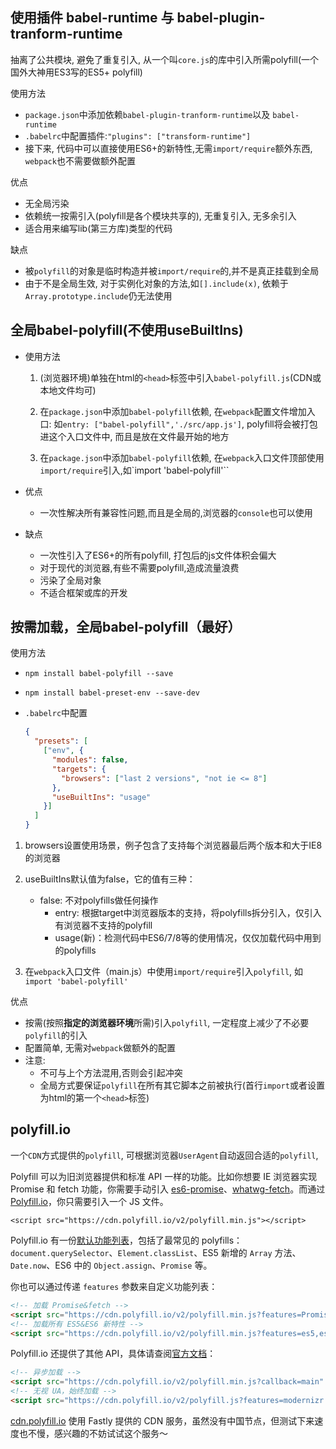 ## 使用插件 babel-runtime 与 babel-plugin-tranform-runtime

抽离了公共模块, 避免了重复引入, 从一个叫`core.js`的库中引入所需polyfill(一个国外大神用ES3写的ES5+ polyfill)

使用方法 

-  `package.json`中添加依赖`babel-plugin-tranform-runtime`以及 `babel-runtime` 
-  `.babelrc`中配置插件:`"plugins": ["transform-runtime"]` 
- 接下来, 代码中可以直接使用ES6+的新特性,无需`import/require`额外东西, `webpack`也不需要做额外配置

优点 

- 无全局污染
- 依赖统一按需引入(polyfill是各个模块共享的), 无重复引入, 无多余引入
- 适合用来编写lib(第三方库)类型的代码

缺点 

- 被`polyfill`的对象是临时构造并被`import/require`的,并不是真正挂载到全局
- 由于不是全局生效, 对于实例化对象的方法,如`[].include(x)`, 依赖于`Array.prototype.include`仍无法使用

## 全局babel-polyfill(不使用useBuiltIns)

- 使用方法 

  1.  (浏览器环境)单独在html的`<head>`标签中引入`babel-polyfill.js`(CDN或本地文件均可)

  2. 在`package.json`中添加`babel-polyfill`依赖, 在`webpack`配置文件增加入口: 如`entry: ["babel-polyfill",'./src/app.js']`, polyfill将会被打包进这个入口文件中, 而且是放在文件最开始的地方

  3. 在`package.json`中添加`babel-polyfill`依赖, 在`webpack`入口文件顶部使用`import/require`引入,如`import 'babel-polyfill'``

- 优点 

  - 一次性解决所有兼容性问题,而且是全局的,浏览器的`console`也可以使用

- 缺点 

  - 一次性引入了ES6+的所有polyfill, 打包后的js文件体积会偏大
  - 对于现代的浏览器,有些不需要polyfill,造成流量浪费
  - 污染了全局对象
  - 不适合框架或库的开发

## 按需加载，全局babel-polyfill（最好）

使用方法

* `npm install babel-polyfill --save`

* `npm install babel-preset-env --save-dev`

* `.babelrc`中配置

  ```json
  {
    "presets": [
      ["env", {
        "modules": false,
        "targets": {
          "browsers": ["last 2 versions", "not ie <= 8"]
        },
        "useBuiltIns": "usage"
      }]
    ]
  }
  ```
  
1. browsers设置使用场景，例子包含了支持每个浏览器最后两个版本和大于IE8的浏览器
  
2. useBuiltIns默认值为false，它的值有三种：
  
   * false: 不对polyfills做任何操作
     * entry: 根据target中浏览器版本的支持，将polyfills拆分引入，仅引入有浏览器不支持的polyfill
     * usage(新)：检测代码中ES6/7/8等的使用情况，仅仅加载代码中用到的polyfills
3. 在`webpack`入口文件（main.js）中使用`import/require`引入`polyfill`, 如`import 'babel-polyfill'`

优点 

- 按需(按照**指定的浏览器环境**所需)引入`polyfill`, 一定程度上减少了不必要`polyfill`的引入
- 配置简单, 无需对`webpack`做额外的配置
- 注意:
  - 不可与上个方法混用,否则会引起冲突
  - 全局方式要保证`polyfill`在所有其它脚本之前被执行(首行`import`或者设置为html的第一个`<head>`标签)

## polyfill.io

一个`CDN`方式提供的`polyfill`, 可根据浏览器`UserAgent`自动返回合适的`polyfill`,

Polyfill 可以为旧浏览器提供和标准 API 一样的功能。比如你想要 IE 浏览器实现 Promise 和 fetch 功能，你需要手动引入 [es6-promise](https://github.com/stefanpenner/es6-promise)、[whatwg-fetch](https://github.com/github/fetch)。而通过 [Polyfill.io](https://polyfill.io/)，你只需要引入一个 JS 文件。

`<script src="https://cdn.polyfill.io/v2/polyfill.min.js"></script>`

Polyfill.io 有一份[默认功能列表](https://polyfill.io/v2/docs/features/#default-sets)，包括了最常见的 polyfills：`document.querySelector`、`Element.classList`、ES5 新增的 `Array` 方法、`Date.now`、ES6 中的 `Object.assign`、`Promise` 等。

你也可以通过传递 `features` 参数来自定义功能列表：

```html
<!-- 加载 Promise&fetch -->
<script src="https://cdn.polyfill.io/v2/polyfill.min.js?features=Promise,fetch"></script>
<!-- 加载所有 ES5&ES6 新特性 -->
<script src="https://cdn.polyfill.io/v2/polyfill.min.js?features=es5,es6"></script>
```

Polyfill.io 还提供了其他 API，具体请查阅[官方文档](https://polyfill.io/v2/docs/api)：

```html
<!-- 异步加载 -->
<script src="https://cdn.polyfill.io/v2/polyfill.min.js?callback=main" async defer></script>
<!-- 无视 UA，始终加载 -->
<script src="https://cdn.polyfill.io/v2/polyfill.js?features=modernizr:es5array|always"></script>
```

[cdn.polyfill.io](http://cdn.polyfill.io/) 使用 Fastly 提供的 CDN 服务，虽然没有中国节点，但测试下来速度也不慢，感兴趣的不妨试试这个服务～